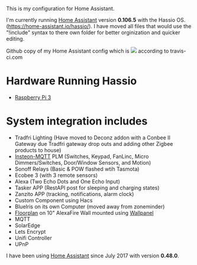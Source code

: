 This is my configuration for Home Assistant.

I'm currently running [Home Assistant](https://home-assistant.io) version __0.106.5__ with the Hassio OS.  (https://home-assistant.io/hassio/). I have moved all files that would use the "!include" syntax to there own folder for better orginization and quicker editing.

Github copy of my Home Assistant config which is <a href="https://travis-ci.com/djryan012/homeassistant-config"><img src="https://travis-ci.com/djryan012/homeassistant-config.svg?branch=master"/></a> according to travis-ci.com

# Hardware Running Hassio
* [Raspberry Pi 3](http://a.co/8dDGqmT)

# System integration includes
* Tradfri Lighting (Have moved to Deconz addon with a Conbee II Gateway due Tradfri gateway drop outs and adding other Zigbee products to house)
* <a href="https://github.com/TD22057/insteon-mqtt">Insteon-MQTT</a> PLM (Switches, Keypad, FanLinc, Micro Dimmers/Switches, Door/Window Sensors, and Motion)  
* Sonoff Relays (Basic & POW flashed wtih Tasmota)
* Ecobee 3 (with 3 remote sensors)
* Alexa (Two Echo Dots and One Echo Input)
* Tasker APP (RestAPI post for sleeping and charging states)
* Zanzito APP (tracking, notifications, alarm clock)
* Custom Component using Hacs
* BlueIris on its own Computer (moved away from zoneminder)
* <a href="https://github.com/pkozul/ha-floorplan">Floorplan</a> on 10" AlexaFire Wall mounted using <a href="https://github.com/thanksmister/wallpanel-android">Wallpanel</a>
* MQTT
* SolarEdge
* Lets Encrypt
* Unifi Controller
* UPnP

I have been using [Home Assistant](https://home-assistant.io) since July 2017 with version __0.48.0__.
